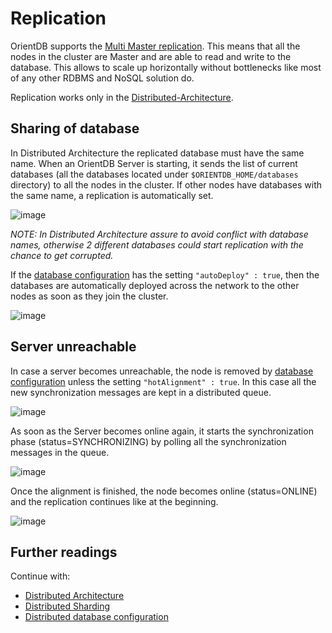 # Replication

OrientDB supports the [Multi Master replication](http://en.wikipedia.org/wiki/Multi-master_replication). This means that all the nodes in the cluster are Master and are able to read and write to the database. This allows to scale up horizontally without bottlenecks like most of any other RDBMS and NoSQL solution do.

Replication works only in the [Distributed-Architecture](Distributed-Architecture.md).

## Sharing of database
In Distributed Architecture the replicated database must have the same name. When an OrientDB Server is starting, it sends the list of current databases (all the databases located under ```$ORIENTDB_HOME/databases``` directory) to all the nodes in the cluster. If other nodes have databases with the same name, a replication is automatically set.

![image](http://www.orientdb.org/images/distributed-db-share.png)

_NOTE: In Distributed Architecture assure to avoid conflict with database names, otherwise 2 different databases could start replication with the chance to get corrupted._

If the [database configuration](Distributed-Configuration.md#default-distributed-db-configjson) has the setting ```"autoDeploy" : true```, then the databases are automatically deployed across the network to the other nodes as soon as they join the cluster.

![image](http://www.orientdb.org/images/distributed-db-autodeploy.png)

## Server unreachable

In case a server becomes unreachable, the node is removed by [database configuration](Distributed-Configuration.md#default-distributed-db-configjson) unless the setting ```"hotAlignment" : true```. In this case all the new synchronization messages are kept in a distributed queue.

![image](http://www.orientdb.org/images/distributed-srv-unreacheable.png)

As soon as the Server becomes online again, it starts the synchronization phase (status=SYNCHRONIZING) by polling all the synchronization messages in the queue.

![image](http://www.orientdb.org/images/distributed-srv-backonline.png)

Once the alignment is finished, the node becomes online (status=ONLINE) and the replication continues like at the beginning.

![image](http://www.orientdb.org/images/distributed-srv-restored.png)

## Further readings

Continue with:
- [Distributed Architecture](Distributed-Architecture.md)
- [Distributed Sharding](Distributed-Sharding.md)
- [Distributed database configuration](Distributed-Configuration.md)
